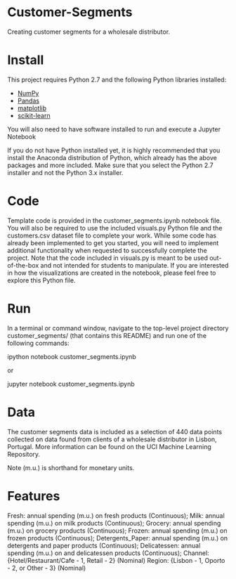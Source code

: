 # Customer-Segments
Creating customer segments for a wholesale distributor. 

# Install
This project requires Python 2.7 and the following Python libraries installed:

* [NumPy](www.numpy.org)
* [Pandas](pandas.pydata.org)
* [matplotlib](matplotlib.org)
* [scikit-learn](scikit-learn.org)

You will also need to have software installed to run and execute a Jupyter Notebook

If you do not have Python installed yet, it is highly recommended that you install the Anaconda distribution of Python, which already has the above packages and more included. Make sure that you select the Python 2.7 installer and not the Python 3.x installer.

# Code

Template code is provided in the customer_segments.ipynb notebook file. You will also be required to use the included visuals.py Python file and the customers.csv dataset file to complete your work. While some code has already been implemented to get you started, you will need to implement additional functionality when requested to successfully complete the project. Note that the code included in visuals.py is meant to be used out-of-the-box and not intended for students to manipulate. If you are interested in how the visualizations are created in the notebook, please feel free to explore this Python file.

# Run

In a terminal or command window, navigate to the top-level project directory customer_segments/ (that contains this README) and run one of the following commands:

ipython notebook customer_segments.ipynb

or

jupyter notebook customer_segments.ipynb

# Data

The customer segments data is included as a selection of 440 data points collected on data found from clients of a wholesale distributor in Lisbon, Portugal. More information can be found on the UCI Machine Learning Repository.

Note (m.u.) is shorthand for monetary units.

# Features

Fresh: annual spending (m.u.) on fresh products (Continuous);
Milk: annual spending (m.u.) on milk products (Continuous);
Grocery: annual spending (m.u.) on grocery products (Continuous);
Frozen: annual spending (m.u.) on frozen products (Continuous);
Detergents_Paper: annual spending (m.u.) on detergents and paper products (Continuous);
Delicatessen: annual spending (m.u.) on and delicatessen products (Continuous);
Channel: {Hotel/Restaurant/Cafe - 1, Retail - 2} (Nominal)
Region: {Lisbon - 1, Oporto - 2, or Other - 3} (Nominal)
